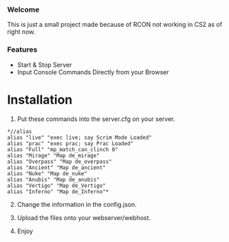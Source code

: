 ### Welcome

This is just a small project made because of RCON not working in CS2 as of right now.

### Features

- Start & Stop Server
- Input Console Commands Directly from your Browser

# Installation

1.  Put these commands into the server.cfg on your server.
```
*//alias
alias "live" "exec live; say Scrim Mode Loaded"
alias "prac" "exec prac; say Prac Loaded"
alias "Full" "mp_match_can_clinch 0"
alias "Mirage" "Map de_mirage"
alias "Overpass" "Map de_overpass"
alias "Ancient" "Map de_ancient"
alias "Nuke" "Map de_nuke"
alias "Anubis" "Map de_anubis"
alias "Vertigo" "Map de_Vertigo"
alias "Inferno" "Map de_Inferno"*
```
2. Change the information in the config.json.

3. Upload the files onto your webserver/webhost.

4. Enjoy

